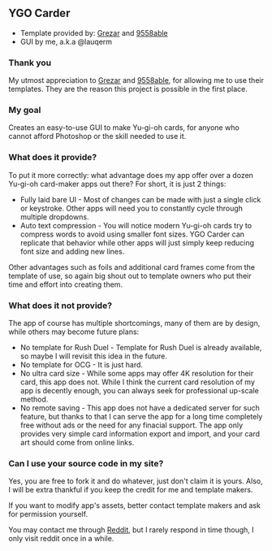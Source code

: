 ## YGO Carder

* Template provided by: [Grezar](https://www.deviantart.com/grezar) and [9558able](https://www.deviantart.com/9558able)
* GUI by me, a.k.a @lauqerm

### Thank you

My utmost appreciation to [Grezar](https://www.deviantart.com/grezar) and [9558able](https://www.deviantart.com/9558able), for allowing me to use their templates. They are the reason this project is possible in the first place.

### My goal

Creates an easy-to-use GUI to make Yu-gi-oh cards, for anyone who cannot afford Photoshop or the skill needed to use it.

### What does it provide?

To put it more correctly: what advantage does my app offer over a dozen Yu-gi-oh card-maker apps out there? For short, it is just 2 things:
* Fully laid bare UI - Most of changes can be made with just a single click or keystroke. Other apps will need you to constantly cycle through multiple dropdowns.
* Auto text compression - You will notice modern Yu-gi-oh cards try to compress words to avoid using smaller font sizes. YGO Carder can replicate that behavior while other apps will just simply keep reducing font size and adding new lines.

Other advantages such as foils and additional card frames come from the template of use, so again big shout out to template owners who put their time and effort into creating them.

### What does it not provide?

The app of course has multiple shortcomings, many of them are by design, while others may become future plans:
* No template for Rush Duel - Template for Rush Duel is already available, so maybe I will revisit this idea in the future.
* No template for OCG - It is just hard.
* No ultra card size - While some apps may offer 4K resolution for their card, this app does not. While I think the current card resolution of my app is decently enough, you can always seek for professional up-scale method.
* No remote saving - This app does not have a dedicated server for such feature, but thanks to that I can serve the app for a long time completely free without ads or the need for any finacial support. The app only provides very simple card information export and import, and your card art should come from online links.

### Can I use your source code in my site?

Yes, you are free to fork it and do whatever, just don't claim it is yours. Also, I will be extra thankful if you keep the credit for me and template makers.

If you want to modify app's assets, better contact template makers and ask for permission yourself.

You may contact me through [Reddit](https://www.reddit.com/user/lauqerm/), but I rarely respond in time though, I only visit reddit once in a while.